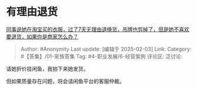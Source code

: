 # 有理由退货
[同事说她在淘宝买的衣服，过了7天无理由退换货，吊牌也剪掉了，但是她不喜欢要退货，如果你是商家怎么办？](https://www.zhihu.com/question/400151350/answer/91720042302)

> Author: #Anonymity
> Last update: [编辑于 2025-02-03]
> Link:
> Category: #【答集】/01-家族答集 
> Tag: #4-职业发展/6-经营案例 
> 评论区:
> 泛讨论:

请她折价挂闲鱼，我拍下来她发货。

但如果质量存在问题，将会请闲鱼平台的客服仲裁。
